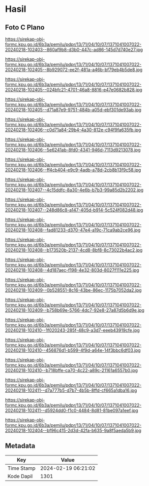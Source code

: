 # Hasil

## Foto C Plano

https://sirekap-obj-formc.kpu.go.id/6b3a/pemilu/pdpr/13/71/04/10/07/1371041007022-20240218-102403--860af9b8-d3b0-447c-ad86-145d7d740e27.jpg

https://sirekap-obj-formc.kpu.go.id/6b3a/pemilu/pdpr/13/71/04/10/07/1371041007022-20240218-102405--8b929072-ee2f-481a-a46b-bf79eb4b5de8.jpg

https://sirekap-obj-formc.kpu.go.id/6b3a/pemilu/pdpr/13/71/04/10/07/1371041007022-20240218-102405--024bfc21-4701-46a8-8816-e47e0682b828.jpg

https://sirekap-obj-formc.kpu.go.id/6b3a/pemilu/pdpr/13/71/04/10/07/1371041007022-20240218-102405--d71a87e9-9751-484b-a05d-ebf301de93ab.jpg

https://sirekap-obj-formc.kpu.go.id/6b3a/pemilu/pdpr/13/71/04/10/07/1371041007022-20240218-102406--c0d71a84-29b4-4a30-812e-c94f9fa635fb.jpg

https://sirekap-obj-formc.kpu.go.id/6b3a/pemilu/pdpr/13/71/04/10/07/1371041007022-20240218-102406--5e6241ab-8fd0-4341-946d-7113d9213078.jpg

https://sirekap-obj-formc.kpu.go.id/6b3a/pemilu/pdpr/13/71/04/10/07/1371041007022-20240218-102406--ff4cb404-e9c9-4adb-a78d-2cb8b13f9c58.jpg

https://sirekap-obj-formc.kpu.go.id/6b3a/pemilu/pdpr/13/71/04/10/07/1371041007022-20240218-102407--4c15ddfc-8a30-4e6b-b7b3-99a85d2b2202.jpg

https://sirekap-obj-formc.kpu.go.id/6b3a/pemilu/pdpr/13/71/04/10/07/1371041007022-20240218-102407--248d86c8-a147-405d-b914-5c524f082d48.jpg

https://sirekap-obj-formc.kpu.go.id/6b3a/pemilu/pdpr/13/71/04/10/07/1371041007022-20240218-102408--fad81233-d370-47e4-a19c-71ca9ab2ce96.jpg

https://sirekap-obj-formc.kpu.go.id/6b3a/pemilu/pdpr/13/71/04/10/07/1371041007022-20240218-102408--b173520b-2137-4cd8-8bf8-8c73022b4ac2.jpg

https://sirekap-obj-formc.kpu.go.id/6b3a/pemilu/pdpr/13/71/04/10/07/1371041007022-20240218-102408--4d187aec-f198-4e32-803d-8027f111e225.jpg

https://sirekap-obj-formc.kpu.go.id/6b3a/pemilu/pdpr/13/71/04/10/07/1371041007022-20240218-102409--0b528551-8c16-43be-86ec-1175b7052da2.jpg

https://sirekap-obj-formc.kpu.go.id/6b3a/pemilu/pdpr/13/71/04/10/07/1371041007022-20240218-102409--b758b69e-5766-4dc7-92e8-27a87d5b6d9e.jpg

https://sirekap-obj-formc.kpu.go.id/6b3a/pemilu/pdpr/13/71/04/10/07/1371041007022-20240218-102410--1f020243-285f-48c9-a3d7-eeeb43919cfe.jpg

https://sirekap-obj-formc.kpu.go.id/6b3a/pemilu/pdpr/13/71/04/10/07/1371041007022-20240218-102410--456876d1-b599-4f9d-a64e-14f3bbc6df03.jpg

https://sirekap-obj-formc.kpu.go.id/6b3a/pemilu/pdpr/13/71/04/10/07/1371041007022-20240218-102410--b718bffe-ca70-4c22-a89c-21161a6557b0.jpg

https://sirekap-obj-formc.kpu.go.id/6b3a/pemilu/pdpr/13/71/04/10/07/1371041007022-20240218-102411--d7a777b5-d7b7-4b5b-8ffd-cf665a1dba16.jpg

https://sirekap-obj-formc.kpu.go.id/6b3a/pemilu/pdpr/13/71/04/10/07/1371041007022-20240218-102411--d5924dd0-f1c0-4484-8d81-81be097a1eef.jpg

https://sirekap-obj-formc.kpu.go.id/6b3a/pemilu/pdpr/13/71/04/10/07/1371041007022-20240218-102404--bf96c415-2d3d-42fa-b635-9a8f5aeda5b9.jpg


## Metadata

| Key        | Value               |
| ---------- | ------------------- |
| Time Stamp | 2024-02-19 06:21:02 |
| Kode Dapil | 1301                |



